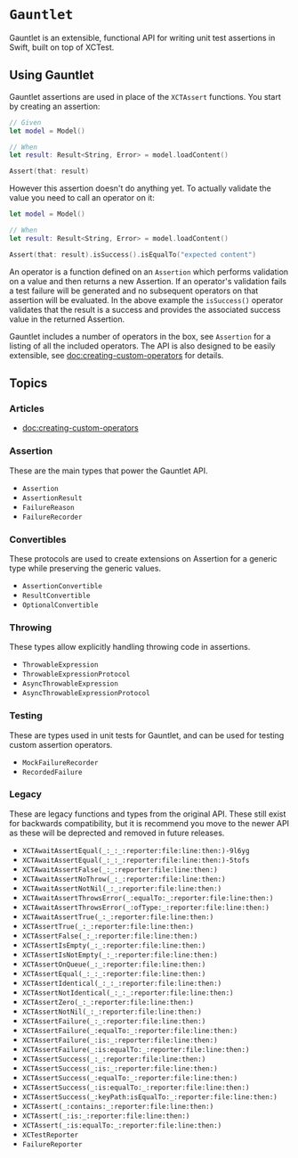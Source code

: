 # ``Gauntlet``

Gauntlet is an extensible, functional API for writing unit test assertions in Swift, built on top of XCTest.

## Using Gauntlet

Gauntlet assertions are used in place of the `XCTAssert` functions. You start by creating an assertion:

```swift
// Given
let model = Model()

// When
let result: Result<String, Error> = model.loadContent()

Assert(that: result)
```

However this assertion doesn't do anything yet. To actually validate the value you need to call an operator on it:

```swift
let model = Model()

// When
let result: Result<String, Error> = model.loadContent()

Assert(that: result).isSuccess().isEqualTo("expected content")
```

An operator is a function defined on an `Assertion` which performs validation on a value and then returns a new Assertion. If an operator's validation fails a test failure will be generated and no subsequent operators on that assertion will be evaluated. In the above example the `isSuccess()` operator validates that the result is a success and provides the associated success value in the returned Assertion.

Gauntlet includes a number of operators in the box, see ``Assertion`` for a listing of all the included operators. The API is also designed to be easily extensible, see <doc:creating-custom-operators> for details.

## Topics

### Articles
- <doc:creating-custom-operators>

### Assertion
These are the main types that power the Gauntlet API.
- ``Assertion``
- ``AssertionResult``
- ``FailureReason``
- ``FailureRecorder``

### Convertibles
These protocols are used to create extensions on Assertion for a generic type while preserving the generic values.
- ``AssertionConvertible``
- ``ResultConvertible``
- ``OptionalConvertible``

### Throwing
These types allow explicitly handling throwing code in assertions.
- ``ThrowableExpression``
- ``ThrowableExpressionProtocol``
- ``AsyncThrowableExpression``
- ``AsyncThrowableExpressionProtocol``

### Testing
These are types used in unit tests for Gauntlet, and can be used for testing custom assertion operators.
- ``MockFailureRecorder``
- ``RecordedFailure``

### Legacy

These are legacy functions and types from the original API. These still exist for backwards compatibility, but it is recommend you move to the newer API as these will be deprected and removed in future releases.

- ``XCTAwaitAssertEqual(_:_:_:reporter:file:line:then:)-9l6yg``
- ``XCTAwaitAssertEqual(_:_:_:reporter:file:line:then:)-5tofs``
- ``XCTAwaitAssertFalse(_:_:reporter:file:line:then:)``
- ``XCTAwaitAssertNoThrow(_:_:reporter:file:line:then:)``
- ``XCTAwaitAssertNotNil(_:_:reporter:file:line:then:)``
- ``XCTAwaitAssertThrowsError(_:equalTo:_:reporter:file:line:then:)``
- ``XCTAwaitAssertThrowsError(_:ofType:_:reporter:file:line:then:)``
- ``XCTAwaitAssertTrue(_:_:reporter:file:line:then:)``
- ``XCTAssertTrue(_:_:reporter:file:line:then:)``
- ``XCTAssertFalse(_:_:reporter:file:line:then:)``
- ``XCTAssertIsEmpty(_:_:reporter:file:line:then:)``
- ``XCTAssertIsNotEmpty(_:_:reporter:file:line:then:)``
- ``XCTAssertOnQueue(_:_:reporter:file:line:then:)``
- ``XCTAssertEqual(_:_:_:reporter:file:line:then:)``
- ``XCTAssertIdentical(_:_:_:reporter:file:line:then:)``
- ``XCTAssertNotIdentical(_:_:_:reporter:file:line:then:)``
- ``XCTAssertZero(_:_:reporter:file:line:then:)``
- ``XCTAssertNotNil(_:_:reporter:file:line:then:)``
- ``XCTAssertFailure(_:_:reporter:file:line:then:)``
- ``XCTAssertFailure(_:equalTo:_:reporter:file:line:then:)``
- ``XCTAssertFailure(_:is:_:reporter:file:line:then:)``
- ``XCTAssertFailure(_:is:equalTo:_:reporter:file:line:then:)``
- ``XCTAssertSuccess(_:_:reporter:file:line:then:)``
- ``XCTAssertSuccess(_:is:_:reporter:file:line:then:)``
- ``XCTAssertSuccess(_:equalTo:_:reporter:file:line:then:)``
- ``XCTAssertSuccess(_:is:equalTo:_:reporter:file:line:then:)``
- ``XCTAssertSuccess(_:keyPath:isEqualTo:_:reporter:file:line:then:)``
- ``XCTAssert(_:contains:_:reporter:file:line:then:)``
- ``XCTAssert(_:is:_:reporter:file:line:then:)``
- ``XCTAssert(_:is:equalTo:_:reporter:file:line:then:)``
- ``XCTestReporter``
- ``FailureReporter``
